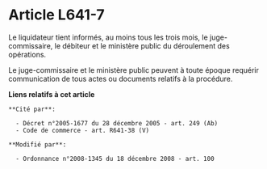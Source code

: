 # Article L641-7

Le liquidateur tient informés, au moins tous les trois mois, le juge-commissaire, le débiteur et le ministère public du
déroulement des opérations.

Le juge-commissaire et le ministère public peuvent à toute époque requérir communication de tous actes ou documents relatifs
à la procédure.

**Liens relatifs à cet article**

	**Cité par**:

	  - Décret n°2005-1677 du 28 décembre 2005 - art. 249 (Ab)
	  - Code de commerce - art. R641-38 (V)

	**Modifié par**:

	  - Ordonnance n°2008-1345 du 18 décembre 2008 - art. 100
